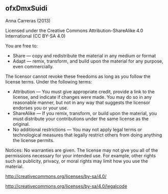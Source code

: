 ## ofxDmxSuidi
Anna Carreras (2013)

Licensed under the Creative Commons Attribution-ShareAlike 4.0 International (CC BY-SA 4.0)

You are free to:
* Share — copy and redistribute the material in any medium or format
* Adapt — remix, transform, and build upon the material for any purpose, even commercially.

The licensor cannot revoke these freedoms as long as you follow the license terms.
Under the following terms:
* Attribution — You must give appropriate credit, provide a link to the license, and indicate if changes were made. You may do so in any reasonable manner, but not in any way that suggests the licensor endorses you or your use.
* ShareAlike — If you remix, transform, or build upon the material, you must distribute your contributions under the same license as the original.
* No additional restrictions — You may not apply legal terms or technological measures that legally restrict others from doing anything the license permits.

Notices:
No warranties are given. The license may not give you all of the permissions necessary for your intended use. For example, other rights such as publicity, privacy, or moral rights may limit how you use the material.

http://creativecommons.org/licenses/by-sa/4.0/

http://creativecommons.org/licenses/by-sa/4.0/legalcode
